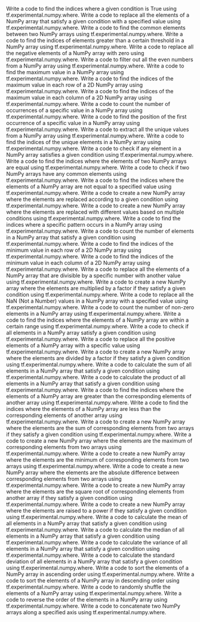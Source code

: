 Write a code to find the indices where a given condition is True using tf.experimental.numpy.where.
Write a code to replace all the elements of a NumPy array that satisfy a given condition with a specified value using tf.experimental.numpy.where.
Write a code to find the common elements between two NumPy arrays using tf.experimental.numpy.where.
Write a code to find the indices of elements greater than a certain threshold in a NumPy array using tf.experimental.numpy.where.
Write a code to replace all the negative elements of a NumPy array with zero using tf.experimental.numpy.where.
Write a code to filter out all the even numbers from a NumPy array using tf.experimental.numpy.where.
Write a code to find the maximum value in a NumPy array using tf.experimental.numpy.where.
Write a code to find the indices of the maximum value in each row of a 2D NumPy array using tf.experimental.numpy.where.
Write a code to find the indices of the maximum value in each column of a 2D NumPy array using tf.experimental.numpy.where.
Write a code to count the number of occurrences of a specific value in a NumPy array using tf.experimental.numpy.where.
Write a code to find the position of the first occurrence of a specific value in a NumPy array using tf.experimental.numpy.where.
Write a code to extract all the unique values from a NumPy array using tf.experimental.numpy.where.
Write a code to find the indices of the unique elements in a NumPy array using tf.experimental.numpy.where.
Write a code to check if any element in a NumPy array satisfies a given condition using tf.experimental.numpy.where.
Write a code to find the indices where the elements of two NumPy arrays are equal using tf.experimental.numpy.where.
Write a code to check if two NumPy arrays have any common elements using tf.experimental.numpy.where.
Write a code to find the indices where the elements of a NumPy array are not equal to a specified value using tf.experimental.numpy.where.
Write a code to create a new NumPy array where the elements are replaced according to a given condition using tf.experimental.numpy.where.
Write a code to create a new NumPy array where the elements are replaced with different values based on multiple conditions using tf.experimental.numpy.where.
Write a code to find the indices where a specific pattern occurs in a NumPy array using tf.experimental.numpy.where.
Write a code to count the number of elements in a NumPy array that satisfy a given condition using tf.experimental.numpy.where.
Write a code to find the indices of the minimum value in each row of a 2D NumPy array using tf.experimental.numpy.where.
Write a code to find the indices of the minimum value in each column of a 2D NumPy array using tf.experimental.numpy.where.
Write a code to replace all the elements of a NumPy array that are divisible by a specific number with another value using tf.experimental.numpy.where.
Write a code to create a new NumPy array where the elements are multiplied by a factor if they satisfy a given condition using tf.experimental.numpy.where.
Write a code to replace all the NaN (Not a Number) values in a NumPy array with a specified value using tf.experimental.numpy.where.
Write a code to count the number of non-zero elements in a NumPy array using tf.experimental.numpy.where.
Write a code to find the indices where the elements of a NumPy array are within a certain range using tf.experimental.numpy.where.
Write a code to check if all elements in a NumPy array satisfy a given condition using tf.experimental.numpy.where.
Write a code to replace all the positive elements of a NumPy array with a specific value using tf.experimental.numpy.where.
Write a code to create a new NumPy array where the elements are divided by a factor if they satisfy a given condition using tf.experimental.numpy.where.
Write a code to calculate the sum of all elements in a NumPy array that satisfy a given condition using tf.experimental.numpy.where.
Write a code to calculate the product of all elements in a NumPy array that satisfy a given condition using tf.experimental.numpy.where.
Write a code to find the indices where the elements of a NumPy array are greater than the corresponding elements of another array using tf.experimental.numpy.where.
Write a code to find the indices where the elements of a NumPy array are less than the corresponding elements of another array using tf.experimental.numpy.where.
Write a code to create a new NumPy array where the elements are the sum of corresponding elements from two arrays if they satisfy a given condition using tf.experimental.numpy.where.
Write a code to create a new NumPy array where the elements are the maximum of corresponding elements from two arrays using tf.experimental.numpy.where.
Write a code to create a new NumPy array where the elements are the minimum of corresponding elements from two arrays using tf.experimental.numpy.where.
Write a code to create a new NumPy array where the elements are the absolute difference between corresponding elements from two arrays using tf.experimental.numpy.where.
Write a code to create a new NumPy array where the elements are the square root of corresponding elements from another array if they satisfy a given condition using tf.experimental.numpy.where.
Write a code to create a new NumPy array where the elements are raised to a power if they satisfy a given condition using tf.experimental.numpy.where.
Write a code to calculate the mean of all elements in a NumPy array that satisfy a given condition using tf.experimental.numpy.where.
Write a code to calculate the median of all elements in a NumPy array that satisfy a given condition using tf.experimental.numpy.where.
Write a code to calculate the variance of all elements in a NumPy array that satisfy a given condition using tf.experimental.numpy.where.
Write a code to calculate the standard deviation of all elements in a NumPy array that satisfy a given condition using tf.experimental.numpy.where.
Write a code to sort the elements of a NumPy array in ascending order using tf.experimental.numpy.where.
Write a code to sort the elements of a NumPy array in descending order using tf.experimental.numpy.where.
Write a code to randomly shuffle the elements of a NumPy array using tf.experimental.numpy.where.
Write a code to reverse the order of the elements in a NumPy array using tf.experimental.numpy.where.
Write a code to concatenate two NumPy arrays along a specified axis using tf.experimental.numpy.where.